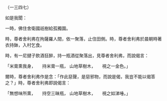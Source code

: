 （一三四七）

如是我聞：

一時，佛住舍衛國祇樹給孤獨園。

時，尊者舍利弗在拘薩羅人間，依一聚落，止住田側。時，尊者舍利弗於晨朝時著衣持鉢，入村乞食。

時，有一尼揵子飲酒狂醉，持一瓶酒從聚落出，見尊者舍利弗，而說偈言：

「米膏熏我身，　　持米膏一瓶，
山地草樹木，　　視之一金色。」

爾時，尊者舍利弗作是念：「作此惡聲，是惡邪物，而說是偈，我豈不能以偈答之？」時，尊者舍利弗即說偈言：

「無想味所熏，　　持空三昧瓶，
山地草樹木，　　視之如涕唾。」





